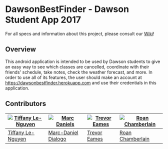# DawsonBestFinder - Dawson Student App 2017
For all specs and information about this project, please consult our [Wiki](https://github.com/sirMerr/dsa-dabesteam/wiki)!

## Overview
This android application is intended to be used by Dawson students to give an easy way to see which classes are cancelled, coordinate with their friends' schedule, take notes, check the weather forecast, and more. In order to use all of its features, the user should make an account at https://dawsonbestfinder.herokuapp.com and use their credentials in this application.

## Contributors
[![Tiffany Le-Nguyen](https://s.gravatar.com/avatar/5ff6912552de8e7e2770b7c7005e62f2?s=400)](https://github.com/sirMerr) | [![Marc Daniels](https://avatars3.githubusercontent.com/u/26173807?s=400&v=4)](https://github.com/Marcdaniel48) | [![Trevor Eames](https://avatars0.githubusercontent.com/u/8592679?s=400&v=4)](https://github.com/gimongi) | [![Roan Chamberlain](https://avatars1.githubusercontent.com/u/14024438?s=400&v=4)](https://github.com/roanwc)
---|---|---|---|
[Tiffany Le-Nguyen](https://github.com/sirMerr) | [Marc-Daniel Dialogo](https://github.com/Marcdaniel48) | [Trevor Eames](https://github.com/gimongi)| [Roan Chamberlain](https://github.com/roanwc)
